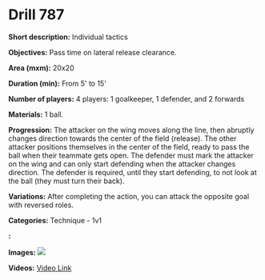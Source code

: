 # Drill 787

**Short description:**
Individual tactics

**Objectives:**
Pass time on lateral release clearance.

**Area (mxm):**
20x20

**Duration (min):**
From 5' to 15'

**Number of players:**
4 players: 1 goalkeeper, 1 defender, and 2 forwards

**Materials:**
1 ball.

**Progression:**
The attacker on the wing moves along the line, then abruptly changes direction towards the center of the field (release). The other attacker positions themselves in the center of the field, ready to pass the ball when their teammate gets open. The defender must mark the attacker on the wing and can only start defending when the attacker changes direction. The defender is required, until they start defending, to not look at the ball (they must turn their back).

**Variations:**
After completing the action, you can attack the opposite goal with reversed roles.

**Categories:**
Technique - 1v1

**:**


**Images:**
![](https://www.coachingfutsal.com/\images\85c63c50590f7e5cb4c775f4ebbac209fe825dc3a7c9d6b1eeb8b323900de06f8b343b453249811647e87910f90cba11f862dd72d26674bff39bf28e50f855214fcdefed14201.jpg)

**Videos:**
[Video Link](https://www.youtube.com/embed/NafiHnHwQW4)

